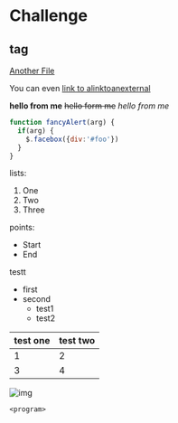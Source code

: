 
# Challenge

## tag

[Another File](./Test.md)

You can even [link to alinktoanexternal](https://app.diagrams.net/)

**hello from me**
~~hello form me~~
*hello from me*

```javascript
function fancyAlert(arg) {
  if(arg) {
    $.facebox({div:'#foo'})
  }
}
```
lists:

1. One
2. Two
3. Three

points:

* Start
* End

testt
- first
- second
  - test1
  - test2

test one | test two
------------ | -------------
1 |  2
3 | 4



![img](./photo-1517157322632-15df54e726d3)

`<program>` 
